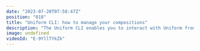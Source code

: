 ```yaml
---
date: "2023-07-20T07:58:47Z"
position: "018"
title: "Uniform CLI: how to manage your compositions"
description: "The Uniform CLI enables you to interact with Uniform from a command-line interface.\n\nIn this video, we go over how you can manage your component definitions and your compositions via the Uniform CLI. You can pull all data into a folder on your local machine to make some manual changes (or save all of it in git). \n\nYou can also push the data back to Uniform, making it easy to generate different environments for a project.\n\nThe documentation:\nhttps://docs.uniform.app/guides/tools/cli\nhttps://docs.uniform.app/reference/cli/canvas\n\nJoin our Discord server if you have questions:\nhttps://uniform.to/discord"
image: undefined
videoId: "E-9YllTYkZk"
---
```


